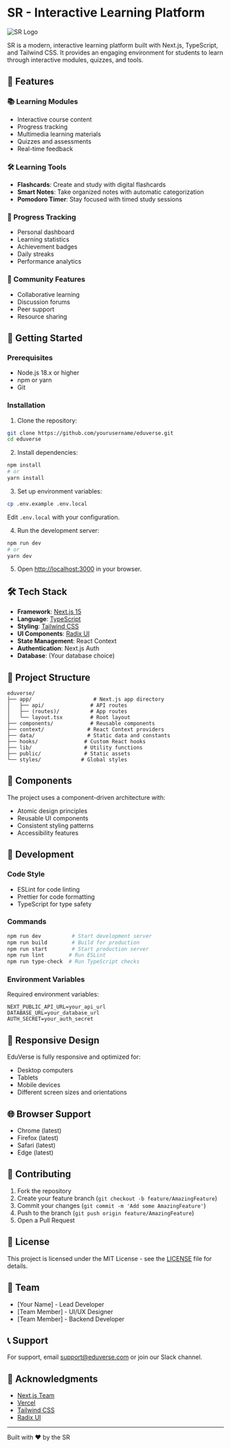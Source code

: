 # SR - Interactive Learning Platform

![SR Logo](public/logo.svg)

SR is a modern, interactive learning platform built with Next.js, TypeScript, and Tailwind CSS. It provides an engaging environment for students to learn through interactive modules, quizzes, and tools.

## 🌟 Features

### 📚 Learning Modules
- Interactive course content
- Progress tracking
- Multimedia learning materials
- Quizzes and assessments
- Real-time feedback

### 🛠️ Learning Tools
- **Flashcards**: Create and study with digital flashcards
- **Smart Notes**: Take organized notes with automatic categorization
- **Pomodoro Timer**: Stay focused with timed study sessions

### 🎯 Progress Tracking
- Personal dashboard
- Learning statistics
- Achievement badges
- Daily streaks
- Performance analytics

### 🤝 Community Features
- Collaborative learning
- Discussion forums
- Peer support
- Resource sharing

## 🚀 Getting Started

### Prerequisites
- Node.js 18.x or higher
- npm or yarn
- Git

### Installation

1. Clone the repository:
```bash
git clone https://github.com/yourusername/eduverse.git
cd eduverse
```

2. Install dependencies:
```bash
npm install
# or
yarn install
```

3. Set up environment variables:
```bash
cp .env.example .env.local
```
Edit `.env.local` with your configuration.

4. Run the development server:
```bash
npm run dev
# or
yarn dev
```

5. Open [http://localhost:3000](http://localhost:3000) in your browser.

## 🛠️ Tech Stack

- **Framework**: [Next.js 15](https://nextjs.org/)
- **Language**: [TypeScript](https://www.typescriptlang.org/)
- **Styling**: [Tailwind CSS](https://tailwindcss.com/)
- **UI Components**: [Radix UI](https://www.radix-ui.com/)
- **State Management**: React Context
- **Authentication**: Next.js Auth
- **Database**: (Your database choice)

## 📁 Project Structure

```
eduverse/
├── app/                    # Next.js app directory
│   ├── api/               # API routes
│   ├── (routes)/          # App routes
│   └── layout.tsx         # Root layout
├── components/            # Reusable components
├── context/              # React Context providers
├── data/                 # Static data and constants
├── hooks/               # Custom React hooks
├── lib/                 # Utility functions
├── public/              # Static assets
└── styles/             # Global styles
```

## 🧩 Components

The project uses a component-driven architecture with:
- Atomic design principles
- Reusable UI components
- Consistent styling patterns
- Accessibility features

## 🔧 Development

### Code Style
- ESLint for code linting
- Prettier for code formatting
- TypeScript for type safety

### Commands
```bash
npm run dev          # Start development server
npm run build        # Build for production
npm run start        # Start production server
npm run lint        # Run ESLint
npm run type-check  # Run TypeScript checks
```

### Environment Variables
Required environment variables:
```
NEXT_PUBLIC_API_URL=your_api_url
DATABASE_URL=your_database_url
AUTH_SECRET=your_auth_secret
```

## 📱 Responsive Design

EduVerse is fully responsive and optimized for:
- Desktop computers
- Tablets
- Mobile devices
- Different screen sizes and orientations

## 🌐 Browser Support

- Chrome (latest)
- Firefox (latest)
- Safari (latest)
- Edge (latest)

## 🤝 Contributing

1. Fork the repository
2. Create your feature branch (`git checkout -b feature/AmazingFeature`)
3. Commit your changes (`git commit -m 'Add some AmazingFeature'`)
4. Push to the branch (`git push origin feature/AmazingFeature`)
5. Open a Pull Request

## 📄 License

This project is licensed under the MIT License - see the [LICENSE](LICENSE) file for details.

## 👥 Team

- [Your Name] - Lead Developer
- [Team Member] - UI/UX Designer
- [Team Member] - Backend Developer

## 📞 Support

For support, email support@eduverse.com or join our Slack channel.

## 🙏 Acknowledgments

- [Next.js Team](https://nextjs.org/)
- [Vercel](https://vercel.com/)
- [Tailwind CSS](https://tailwindcss.com/)
- [Radix UI](https://www.radix-ui.com/)

---

Built with ❤️ by the SR